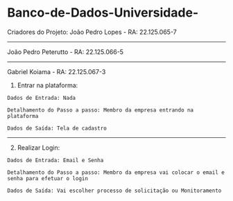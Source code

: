 # Banco-de-Dados-Universidade-

Criadores do Projeto:
João Pedro Lopes - RA: 22.125.065-7
***
João Pedro Peterutto - RA: 22.125.066-5
***
Gabriel Koiama - RA: 22.125.067-3




1. Entrar na plataforma:

`Dados de Entrada: Nada`

`Detalhamento do Passo a passo: Membro da empresa entrando na plataforma`

`Dados de Saída: Tela de cadastro`

***
2. Realizar Login:

`Dados de Entrada: Email e Senha`

`Detalhamento do Passo a passo: Membro da empresa vai colocar o email e senha para efetuar o login`

`Dados de Saída: Vai escolher processo de solicitação ou Monitoramento`
